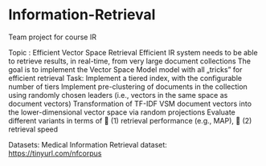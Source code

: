 # Information-Retrieval
Team project for course IR

Topic : Efficient Vector Space Retrieval
Efficient IR system needs to be able to retrieve results, in real-time, from very large document collections
The goal is to implement the Vector Space Model model with all „tricks” for efficient retrieval
Task:
Implement a tiered index, with the configurable number of tiers
Implement pre-clustering of documents in the collection using randomly chosen leaders (i.e., vectors in the same space as document vectors)
Transformation of TF-IDF VSM document vectors into the lower-dimensional vector space via random projections
Evaluate different variants in terms of  (1) retrieval performance (e.g., MAP),  (2) retrieval speed

Datasets: Medical Information Retrieval dataset: https://tinyurl.com/nfcorpus
